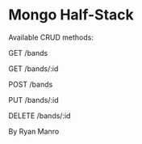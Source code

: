 # Mongo Half-Stack
Available CRUD methods:

GET /bands

GET /bands/:id

POST /bands

PUT /bands/:id

DELETE /bands/:id


By Ryan Manro

